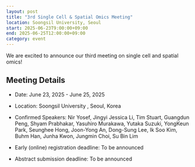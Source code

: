 ```yaml
---
layout: post
title: "3rd Single Cell & Spatial Omics Meeting"
location: Soongsil University, Seoul
start: 2025-06-23T9:00:00+09:00
end: 2025-06-25T12:00:00+09:00
category: event
---
```


We are excited to announce our third meeting on single cell and spatial omics!

## Meeting Details

- Date: June 23, 2025 - June 25, 2025
- Location: Soongsil University , Seoul, Korea
- Confirmed Speakers: Nir Yosef, Jingyi Jessica Li, Tim Stuart, Guangdun Peng, Shyam Prabhakar, Yasuhiro Murakawa, Yutaka Suzuki, YongKeun Park, Seunghee Hong, Joon-Yong An, Dong-Sung Lee, Ik Soo Kim, Buhm Han, Junha Kwon, Jungmin Choi, Su Bin Lim

- Early (online) registration deadline: To be announced
- Abstract submission deadline: To be announced
